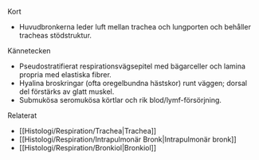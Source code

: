 Kort
- Huvudbronkerna leder luft mellan trachea och lungporten och behåller tracheas stödstruktur.

Kännetecken
- Pseudostratifierat respirationsvägsepitel med bägarceller och lamina propria med elastiska fibrer.
- Hyalina broskringar (ofta oregelbundna hästskor) runt väggen; dorsal del förstärks av glatt muskel.
- Submukösa seromukösa körtlar och rik blod/lymf-försörjning.

Relaterat
- [[Histologi/Respiration/Trachea|Trachea]]
- [[Histologi/Respiration/Intrapulmonär Bronk|Intrapulmonär bronk]]
- [[Histologi/Respiration/Bronkiol|Bronkiol]]
